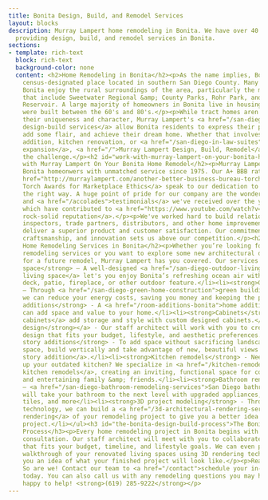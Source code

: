 ```yaml
---
title: Bonita Design, Build, and Remodel Services
layout: blocks
description: Murray Lampert home remodeling in Bonita. We have over 40 years experience
  providing design, build, and remodel services in Bonita.
sections:
- template: rich-text
  block: rich-text
  background-color: none
  content: <h2>Home Remodeling in Bonita</h2><p>As the name implies, Bonita is a beautiful
    census-designated place located in southern San Diego County. Many residents in
    Bonita enjoy the rural surroundings of the area, particularly the myriad of parks
    that include Sweetwater Regional &amp; County Parks, Rohr Park, and Sweetwater
    Reservoir. A large majority of homeowners in Bonita live in housing tracts that
    were built between the 60's and 80's.</p><p>While tract homes aren't known for
    their uniqueness and character, Murray Lampert's <a href="/san-diego-home-design-services">custom
    design-build services</a> allow Bonita residents to express their personality,
    add some flair, and achieve their dream home. Whether that involves a second story
    addition, kitchen renovation, or <a href="/san-diego-in-law-suites">in-law suite
    expansion</a>, <a href="/">Murray Lampert Design, Build, Remodel</a> is up to
    the challenge.</p><h2 id="work-with-murray-lampert-on-your-bonita-home-remodel">Work
    with Murray Lampert On Your Bonita Home Remodel</h2><p>Murray Lampert has served
    Bonita homeonwers with unmatched service since 1975. Our A+ BBB rating and <a
    href="http://murraylampert.com/another-better-business-bureau-torch-award/">four
    Torch Awards for Marketplace Ethics</a> speak to our dedication to doing business
    the right way. A huge point of pride for our company are the wonderful <a href="/accolades">reviews</a>
    and <a href="/accolades">testimonials</a> we've received over the years, all of
    which have contributed to <a href="https://www.youtube.com/watch?v=giqHdMKlHfI">our
    rock-solid reputation</a>.</p><p>We've worked hard to build relationships with
    inspectors, trade partners, distributors, and other home improvement experts to
    deliver a superior product and customer satisfaction. Our commitment to service,
    craftsmanship, and innovation sets us above our competition.</p><h2 id="our-home-remodeling-services-in-bonita">Our
    Home Remodeling Services in Bonita</h2><p>Whether you’re looking for Bonita home
    remodeling services or you want to explore some new architectural design ideas
    for a future remodel, Murray Lampert has you covered. Our services include:</p><ul><li><strong>Outdoor
    space</strong> – A well-designed <a href="/san-diego-outdoor-living-space-design/">outdoor
    living space</a> let's you enjoy Bonita’s refreshing ocean air with a complete
    deck, patio, fireplace, or other outdoor feature.</li><li><strong>Green building</strong>
    – Through <a href="/san-diego-green-home-construction">green building practices</a>,
    we can reduce your energy costs, saving you money and keeping the planet healthy.</li><li><strong>Home
    additions</strong> - A <a href="/room-additions-bonita">home addition in Bonita</a>
    can add space and value to your home.</li><li><strong>Cabinets</strong> – <a href="/san-diego-custom-cabinet-construction-services">Custom
    cabinets</a> add storage and style with custom designed cabinets.</li><li><a href="/san-diego-architectural-design-services"><strong>Architectural
    design</strong></a> - Our staff architect will work with you to create a custom
    design that fits your budget, lifestyle, and aesthetic preferences.</li><li><strong>Second
    story additions</strong> - To add space without sacrificing landscaping or yard
    space, build vertically and take advantage of new, beautiful views with <a href="/san-diego-second-story-addition">second
    story addition</a>.</li><li><strong>Kitchen remodels</strong> - Need to freshen
    up your outdated kitchen? We specialize in <a href="/kitchen-remodeling-bonita">Bonita
    kitchen remodels</a>, creating an inviting, functional space for cooking meals
    and entertaining family &amp; friends.</li><li><strong>Bathroom renovations</strong>
    – <a href="/san-diego-bathroom-remodeling-services">San Diego bathroom renovations</a>
    will take your bathroom to the next level with upgraded appliances, plumbing,
    tiles, and more</li><li><strong>3D project modeling</strong> - Through state-of-the-art
    technology, we can build a <a href="/3d-architectural-rendering-services">3D architectural
    rendering</a> of your remodeling project to give you a better idea of your completed
    project.</li></ul><h3 id="the-bonita-design-build-process">The Bonita Design-Build
    Process</h3><p>Every home remodeling project in Bonita begins with a free in-home
    consultation. Our staff architect will meet with you to collaborate on a design
    that fits your budget, timeline, and lifestyle goals. We can even provide a virtual
    walkthrough of your renovated living spaces using 3D rendering technology to give
    you an idea of what your finished project will look like.</p><p>Ready to get started?
    So are we! Contact our team to <a href="/contact">schedule your in-home consultation</a>
    today. You can also call us with any remodeling questions you may have - we're
    happy to help! <strong>(619) 285-9222</strong></p>
---
```


